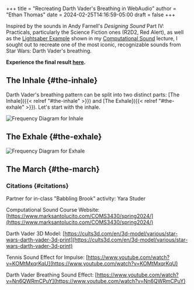 +++
title = "Recreating Darth Vader's Breathing in WebAudio"
author = "Ethan Thomas"
date = 2024-02-25T14:16:59-05:00
draft = false
+++

Inspired by the sounds in Andy Farnell's _Designing Sound_ Part IV: Practicals, particularly the Science Fiction ones (R2D2, Red Alert), as well as the [Lightsaber Example](https://youtu.be/9DqBNDHKFC4?feature=shared) shown in my [Computational Sound](https://www.marksantolucito.com/COMS3430/spring2024/) lecture, I sought out to recreate one of the most iconic, recognizable sounds from Star Wars: Darth Vader's breathing.

**Experience the final result [here](https://sound.ethanmt.com/hw3/).**

## The Inhale {#the-inhale}

Darth Vader's breathing pattern can be split into two distinct parts: [The Inhale]({{< relref "#the-inhale" >}}) and [The Exhale]({{< relref "#the-exhale" >}}). Let's start with the inhale.

![Frequency Diagram for Inhale](/images/vader_inhale1.png)

## The Exhale {#the-exhale}

![Frequency Diagram for Exhale](/images/vader_exhale1.png)



## The March {#the-march}



### Citations {#citations}

Partner for in-class "Babbling Brook" activity: Yara Studer

Computational Sound Course Website: [https://www.marksantolucito.com/COMS3430/spring2024/](https://www.marksantolucito.com/COMS3430/spring2024/)

Darth Vader 3D Model: [https://cults3d.com/en/3d-model/various/star-wars-darth-vader-3d-print](https://cults3d.com/en/3d-model/various/star-wars-darth-vader-3d-print)

Tennis Sound Effect for Impulse: [https://www.youtube.com/watch?v=KOMtMxqrKqU](https://www.youtube.com/watch?v=KOMtMxqrKqU)

Darth Vader Breathing Sound Effect: [https://www.youtube.com/watch?v=Nn6QWRmCPuY](https://www.youtube.com/watch?v=Nn6QWRmCPuY)